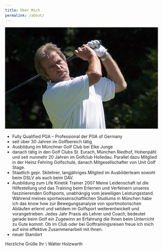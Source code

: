 ```yaml
---
title: Über Mich
permalink: /about/
---
```


![Walter Holzwarth](/assets/img/walter-holzwarth.jpg)

* Fully Qualified PGA – Professional der PGA of Germany
* seit über 30 Jahren im Golfbereich tätig
* Ausbildung im Münchner Golf Club bei Elke Junge
* danach tätig in den Golf Clubs St. Eurach, München Riedhof, Hohenpähl und seit
  nunmehr 20 Jahren im Golfclub Holledau. Parallel dazu Mitglied in der Heinz
  Fehring Golfschule, danach Mitgesellschafter von Unit Golf Stage.
* Staatlich gepr. Skilehrer, langjähriges Mitglied im Ausbilderteam sowohl beim
  DSLV als auch beim DAV.
* Ausbildung zum Life Kinetik Trainer 2007 Meine Leidenschaft ist die
  Hilfestellung und das Training beim Erlernen und Verfeinern unseres
  faszinierenden Golfsports, unabhängig vom jeweiligen Leistungsstand. Während
  meines sportwissenschaftlichen Studiums in München habe ich das know how zur
  Bewegungsanalyse von sportmotorischen Abläufen erlernt und seitdem im
  Golfsport weiterentwickelt und vorangetrieben. Jedes Jahr Praxis als Lehrer
  und Coach, bedeutet gerade beim Golf ein Zugewinn an Erfahrung die Ihnen beim
  Unterricht zu Gute kommt. Ob im Club oder bei Golftrainingsreisen freue ich
  mich auf eine effektive Zusammenarbeit mit Ihnen.
* neuer Standort  

Herzliche Grüße Ihr \\
Walter Holzwarth
